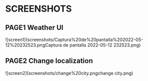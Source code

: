 # SCREENSHOTS


## PAGE1 Weather UI
![screen1](screenshots/Captura%20de%20pantalla%202022-05-12%20232523.pngCaptura de pantalla 2022-05-12 232523.png)

## PAGE2 Change localization 
![screen2](screenshots/change%20city.pngchange city.png)
